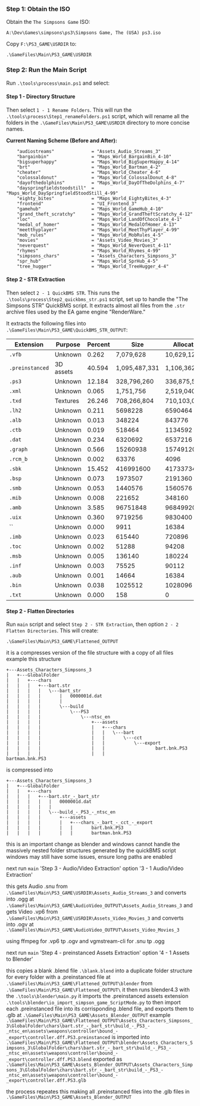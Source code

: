 


### Step 1: Obtain the ISO

Obtain the `The Simpsons Game` ISO:

```plaintext
A:\Dev\Games\simpsons\ps3\Simpsons Game, The (USA) ps3.iso
```

Copy `F:\PS3_GAME\USRDIR` to:

```plaintext
.\GameFiles\Main\PS3_GAME\USRDIR
```


### Step 2: Run the Main Script

Run `.\tools\process\main.ps1` and select:

#### Step 1 - Directory Structure

Then select `1 - 1 Rename Folders`. This will run the `.\tools\process\Step1_renameFolders.ps1` script, which will rename all the folders in the `.\GameFiles\Main\PS3_GAME\USRDIR` directory to more concise names.

**Current Naming Scheme (Before and After):**

```plaintext
    "audiostreams"              = "Assets_Audio_Streams_3"
    "bargainbin"                = "Maps_World_BargainBin_4-10"
    "bigsuperhappy"             = "Maps_World_BigSuperHappy_4-14"
    "brt"                       = "Maps_World_Bartman_4-2"
    "cheater"                   = "Maps_World_Cheater_4-6"
    "colossaldonut"             = "Maps_World_ColossalDonut_4-8"
    "dayofthedolphins"          = "Maps_World_DayOfTheDolphins_4-7"
    "dayspringfieldstoodstill"  = "Maps_World_DaySpringfieldStoodStill_4-99"
    "eighty_bites"              = "Maps_World_EightyBites_4-3"
    "frontend"                  = "UI_Frontend_3"
    "gamehub"                   = "Maps_World_GameHub_4-10"
    "grand_theft_scratchy"      = "Maps_World_GrandTheftScratchy_4-12"
    "loc"                       = "Maps_World_LandOfChocolate_4-1"
    "medal_of_homer"            = "Maps_World_MedalOfHomer_4-13"
    "meetthyplayer"             = "Maps_World_MeetThyPlayer_4-99"
    "mob_rules"                 = "Maps_World_MobRules_4-5"
    "movies"                    = "Assets_Video_Movies_3"
    "neverquest"                = "Maps_World_NeverQuest_4-11"
    "rhymes"                    = "Maps_World_Rhymes_4-99"
    "simpsons_chars"            = "Assets_Characters_Simpsons_3"
    "spr_hub"                   = "Maps_World_SprHub_4-5"
    "tree_hugger"               = "Maps_World_TreeHugger_4-4"
```

#### Step 2 - STR Extraction


Then select `2 - 1 QuickBMS STR`. This runs the `.\tools\process\Step2_quickbms_str.ps1` script, set up to handle the "The Simpsons STR" QuickBMS script. It extracts almost all files from the `.str` archive files used by the EA game engine "RenderWare."


It extracts the following files into `.\GameFiles\Main\PS3_GAME\QuickBMS_STR_OUTPUT`:

| Extension        | Purpose        | Percent | Size       | Allocated  | Files |
|------------------|----------------|---------|------------|------------|-------|
| `.vfb`          | Unknown        | 0.262    |  7,079,628 | 10,629,120 | 8,770 |
| `.preinstanced` | 3D assets      | 40.594   |  1,095,487,331 | 1,106,362,368 | 5,533 |
| `.ps3`          | Unknown        | 12.184   |  328,796,260   | 336,875,520   | 4,962 |
| `.xml`          | Unknown        | 0.065    |  1,751,756     | 2,519,040     | 2,617 |
| `.txd`          | Textures       | 26.246   |  708,266,804   | 710,103,040   | 858 |
| `.lh2`          | Unknown        | 0.211    |  5698228   | 6590464    |  594 |
| `.alb`          | Unknown        | 0.013    |  348224    | 843776     |  529 |
| `.ctb`          | Unknown        | 0.019    |  518464    | 1134592    |  528 |
| `.dat`          | Unknown        | 0.234    |  6320692   | 6537216    |  435 |
| `.graph`        | Unknown        | 0.566    |  15260938  | 15749120   |  425 |
| `.rcm_b`        | Unknown        | 0.002    |  63376     | 4096       |  346 |
| `.sbk`          | Unknown        | 15.452   |  416991600 | 417337344  |  156 |
| `.bsp`          | Unknown        | 0.073    |  1973507   | 2191360    |  113 |
| `.smb`          | Unknown        | 0.053    |  1440576   | 1560576    |   99 |
| `.mib`          | Unknown        | 0.008    |  221652    | 348160     |   89 |
| `.amb`          | Unknown        | 3.585    |  96751848  | 96849920   |   58 |
| `.uix`          | Unknown        | 0.360    |  9719256   | 9830400    |   54 |
| ``              | Unknown        | 0.000    |  9911      | 16384      |   47 |
| `.imb`          | Unknown        | 0.023    |  615440    | 720896     |   44 |
| `.toc`          | Unknown        | 0.002    |  51288     | 94208      |   25 |
| `.msb`          | Unknown        | 0.005    |  136140    | 180224     |   19 |
| `.inf`          | Unknown        | 0.003    |  75525     | 90112      |   12 |
| `.aub`          | Unknown        | 0.001    |  14664     | 16384      |    2 |
| `.bin`          | Unknown        | 0.038    |  1025512   | 1028096    |    2 |
| `.txt`          | Unknown        | 0.000    |  158       | 0          |    2 |


#### Step 2 - Flatten Directories

Run `main` script and select `Step 2 - STR Extraction`, then option `2 - 2 Flatten Directories`. This will create:

```plaintext
.\GameFiles\Main\PS3_GAME\Flattened_OUTPUT
```
it is a compresses version of the file structure with a copy of all files
example this structure
```plaintext
+---Assets_Characters_Simpsons_3
|   +---GlobalFolder
|   |   +---chars
|   |   |   +---bart.str
|   |   |   |   \---bart_str
|   |   |   |       |   0000001d.dat
|   |   |   |       |   
|   |   |   |       \---build
|   |   |   |           \---PS3
|   |   |   |               \---ntsc_en
|   |   |   |                   +---assets
|   |   |   |                   |   +---chars
|   |   |   |                   |   |   \---bart
|   |   |   |                   |   |       \---cct
|   |   |   |                   |   |           \---export
|   |   |   |                   |   |                   bart.bnk.PS3
|   |   |   |                   |   |                   bartman.bnk.PS3
```
is compressed into
```plaintext
+---Assets_Characters_Simpsons_3
|   +---GlobalFolder
|   |   +---chars
|   |   |   +---bart.str_-_bart_str
|   |   |   |   |   0000001d.dat
|   |   |   |   |   
|   |   |   |   \---build_-_PS3_-_ntsc_en
|   |   |   |       +---assets
|   |   |   |       |   +---chars_-_bart_-_cct_-_export
|   |   |   |       |   |       bart.bnk.PS3
|   |   |   |       |   |       bartman.bnk.PS3
```
this is an important change as blender and windows cannot handle the massively nested folder structures generated by the quickBMS script
windows may still have some issues, ensure long paths are enabled


next run `main` 'Step 3 - Audio/Video Extraction' option '3 - 1 Audio/Video Extraction'

this gets Audio .snu from `.\GameFiles\Main\PS3_GAME\USRDIR\Assets_Audio_Streams_3`
and converts into .ogg at `.\GameFiles\Main\PS3_GAME\AudioVideo_OUTPUT\Assets_Audio_Streams_3`
and gets Video .vp6 from `.\GameFiles\Main\PS3_GAME\USRDIR\Assets_Video_Movies_3`
and converts into .ogv at `.\GameFiles\Main\PS3_GAME\AudioVideo_OUTPUT\Assets_Video_Movies_3`

using ffmpeg for .vp6 tp .ogv
and vgmstream-cli for .snu tp .ogg


next run `main` 'Step 4 - preinstanced Assets Extraction' option '4 - 1 Assets to Blender'

this copies a blank .blend file `.\blank.blend` into a duplicate folder structure for every folder with a .preinstanced file at `.\GameFiles\Main\PS3_GAME\Flattened_OUTPUT\blender` from `.\GameFiles\Main\PS3_GAME\Flattened_OUTPUT\`
it then runs blender4.3 with the `.\tools\blender\main.py`
it imports the .preinstanced assets extension `.\tools\blender\io_import_simpson_game_ScriptMode.py`
to then import each .preinstanced file into its corrisponding .blend file, and exports them to .glb at
`.\GameFiles\Main\PS3_GAME\Assets_Blender_OUTPUT`
example
`.\GameFiles\Main\PS3_GAME\Flattened_OUTPUT\Assets_Characters_Simpsons_3\GlobalFolder\chars\bart.str_-_bart_str\build_-_PS3_-_ntsc_en\assets\weapons\controller\bound_-_export\controller.dff.PS3.preinstanced`
is imported into
`.\GameFiles\Main\PS3_GAME\Flattened_OUTPUT\blender\Assets_Characters_Simpsons_3\GlobalFolder\chars\bart.str_-_bart_str\build_-_PS3_-_ntsc_en\assets\weapons\controller\bound_-_export\controller.dff.PS3.blend`
exported as 
`.\GameFiles\Main\PS3_GAME\Assets_Blender_OUTPUT\Assets_Characters_Simpsons_3\GlobalFolder\chars\bart.str_-_bart_str\build_-_PS3_-_ntsc_en\assets\weapons\controller\bound_-_export\controller.dff.PS3.glb`

the process repeates this making all .preinstanced files into the .glb files in 
`.\GameFiles\Main\PS3_GAME\Assets_Blender_OUTPUT`



